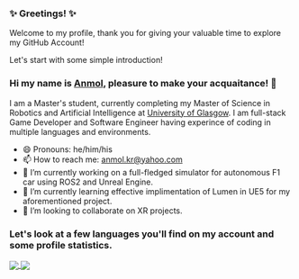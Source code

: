 ### ✨ Greetings! ✨ 

Welcome to my profile, thank you for giving your valuable time to explore my GitHub Account!

Let's start with some simple introduction!

### Hi my name is [Anmol](https://www.anmolkumar.me), pleasure to make your acquaitance! 👋

I am a Master's student, currently completing my Master of Science in Robotics and Artificial Intelligence at [University of Glasgow](https://www.gla.ac.uk). I am full-stack Game Developer and Software Engineer having experince of coding in multiple languages and environments.

- 😄 Pronouns: he/him/his
- 📫 How to reach me: anmol.kr@yahoo.com
- 🔭 I’m currently working on a full-fledged simulator for autonomous F1 car using ROS2 and Unreal Engine.
- 🌱 I’m currently learning effective implimentation of Lumen in UE5 for my aforementioned project.
- 👯 I’m looking to collaborate on XR projects.

### Let's look at a few languages you'll find on my account and some profile statistics.

<a href="https://github.com/azvenusk">
  <img align="center" src="https://github-readme-stats.vercel.app/api/pin/?username=azvenusk&repo=github-readme-stats&theme=tokyonight" />
</a>
<a href="https://github.com/AzvenusK?tab=repositories">
  <img align="center" src="https://github-readme-stats.vercel.app/api/pin/?username=azvenusk&repo=convoychat" />
</a>

